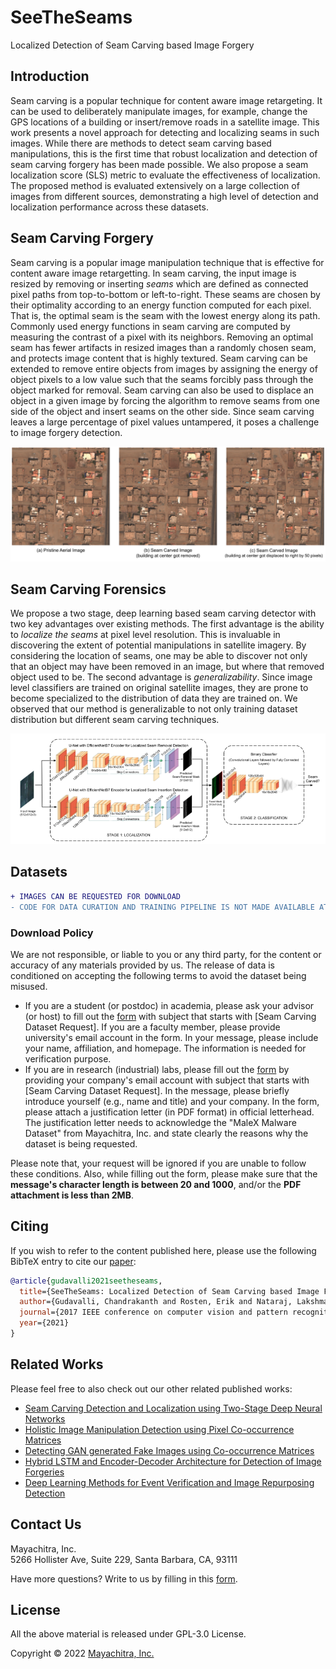 # SeeTheSeams
Localized Detection of Seam Carving based Image Forgery

## Introduction

Seam carving is a popular technique for content aware image retargeting. It can be used to deliberately manipulate images, for example, change the GPS locations of a building or insert/remove roads in a satellite image. This work presents a novel approach for detecting and localizing seams in such images. While there are methods to detect seam carving based manipulations, this is the first time that robust localization and detection of seam carving forgery has been made possible. We also propose a seam localization score (SLS) metric to evaluate the effectiveness of localization. The proposed method is evaluated extensively on a large collection of images from different sources, demonstrating a high level of detection and localization performance across these datasets. 

## Seam Carving Forgery

Seam carving is a popular image manipulation technique that is  effective for content aware image retargetting. In seam carving, the input image is resized by removing or inserting _seams_ which are defined as connected pixel paths from top-to-bottom or left-to-right. These seams are chosen by their optimality according to an energy function computed for each pixel. That is, the optimal seam is the seam with the lowest energy along its path. Commonly used energy functions in seam carving are computed by measuring the contrast of a pixel with its neighbors. Removing an optimal seam has fewer artifacts in resized images than a randomly chosen seam, and protects image content that is highly textured. Seam carving can be extended to remove entire objects from images by assigning the energy of object pixels to a low value such that the seams forcibly pass through the object marked for removal. Seam carving can also be used to displace an object in a given image by forcing the algorithm to remove seams from one side of the object and insert seams on the other side. Since seam carving leaves a large percentage of pixel values untampered, it poses a challenge to image forgery detection.

![Seam carving forgery](data/sc_forgery.png "Block Diagram of Detection Framework")

## Seam Carving Forensics

We propose a two stage, deep learning based seam carving detector with two key advantages over existing methods. The first advantage is the ability to _localize the seams_ at pixel level resolution. This is invaluable in discovering the extent of potential manipulations in satellite imagery. By considering the location of seams, one may be able to discover not only that an object may have been removed in an image, but where that removed object used to be. The second advantage is _generalizability_. Since image level classifiers are trained on original satellite images, they are prone to become specialized to the distribution of data they are trained on. We observed that our method is generalizable to not only training dataset distribution but different seam carving techniques.

![Block Diagram of Detection Framework](data/block_diagram.png "Block Diagram of Detection Framework")

## Datasets

```diff
+ IMAGES CAN BE REQUESTED FOR DOWNLOAD
- CODE FOR DATA CURATION AND TRAINING PIPELINE IS NOT MADE AVAILABLE AT THIS TIME
```

### Download Policy

We are not responsible, or liable to you or any third party, for the content or accuracy of any materials provided by us. The release of data is conditioned on accepting the following terms to avoid the dataset being misused.

- If you are a student (or postdoc) in academia, please ask your advisor (or host) to fill out the [form](https://mayachitra.com/#contact-us) with subject that starts with [Seam Carving Dataset Request]. If you are a faculty member, please provide university's email account in the form. In your message, please include your name, affiliation, and homepage. The information is needed for verification purpose.
- If you are in research (industrial) labs, please fill out the [form](https://mayachitra.com/#contact-us) by providing your company's email account with subject that starts with [Seam Carving Dataset Request]. In the message, please briefly introduce yourself (e.g., name and title) and your company. In the form, please attach a justification letter (in PDF format) in official letterhead. The justification letter needs to acknowledge the "MaleX Malware Dataset" from Mayachitra, Inc. and state clearly the reasons why the dataset is being requested.

Please note that, your request will be ignored if you are unable to follow these conditions. Also, while filling out the form, please make sure that the **message's character length is between 20 and 1000**, and/or the **PDF attachment is less than 2MB**.

## Citing

If you wish to refer to the content published here, please use the following BibTeX entry to cite our [paper](https://arxiv.org/abs/2108.12534):

```bibtex
@article{gudavalli2021seetheseams,
  title={SeeTheSeams: Localized Detection of Seam Carving based Image Forgery in Satellite Imagery},
  author={Gudavalli, Chandrakanth and Rosten, Erik and Nataraj, Lakshmanan and Chandrasekaran, Shivkumar and Manjunath, BS},
  journal={2017 IEEE conference on computer vision and pattern recognition workshops (CVPRW) on Media Forensics},
  year={2021}
}
```

## Related Works

Please feel free to also check out our other related published works:

- [Seam Carving Detection and Localization using Two-Stage Deep Neural Networks](https://arxiv.org/abs/2109.01764)
- [Holistic Image Manipulation Detection using Pixel Co-occurrence Matrices](https://arxiv.org/abs/2007.10466)
- [Detecting GAN generated Fake Images using Co-occurrence Matrices](https://arxiv.org/abs/1903.06836)
- [Hybrid LSTM and Encoder-Decoder Architecture for Detection of Image Forgeries](https://arxiv.org/abs/1903.02495)
- [Deep Learning Methods for Event Verification and Image Repurposing Detection](https://arxiv.org/abs/1902.04038)


## Contact Us

Mayachitra, Inc. <br />
5266 Hollister Ave, Suite 229, Santa Barbara, CA, 93111 <br />

Have more questions? Write to us by filling in this [form](https://mayachitra.com/#contact-us).

## License

All the above material is released under GPL-3.0 License.

Copyright © 2022 [Mayachitra, Inc.](https://mayachitra.com/)
